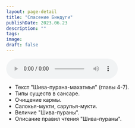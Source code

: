 ```yaml
---
layout: page-detail
title: "Спасение Биндуги"
publishDate: 2023.06.23
description: ""
tags:
image:
draft: false
---
```


<audio title="2023.06.23 - Спасение Биндуги.mp3" src="https://filer-api.advayta.org/v1.0/public/files/75182" controls=""></audio>

* Текст "Шива-пурана-махатмья" (главы 4-7).
* Типы существ в сансаре.
* Очищение кармы.
* Салокья-мукти, сарупья-мукти.
* Величие "Шива-пураны".
* Описание правил чтения "Шива-пураны".

  
